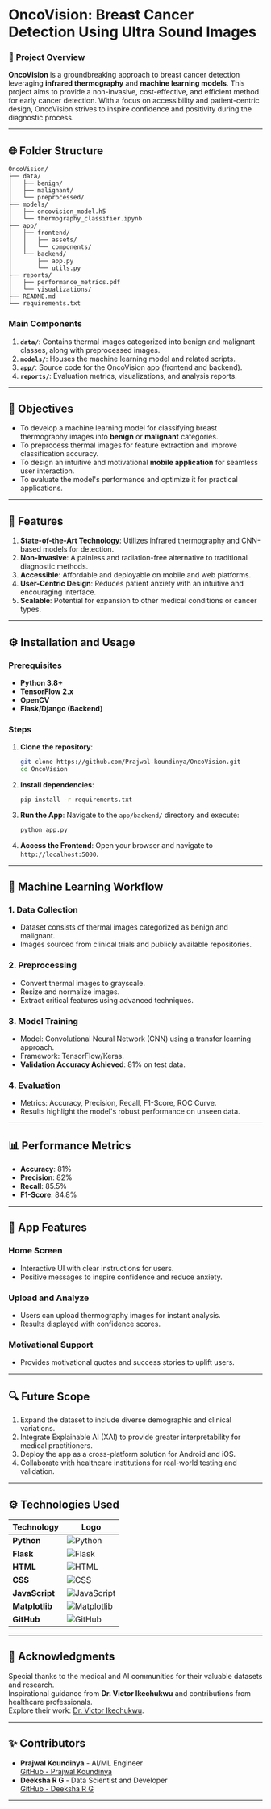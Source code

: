 # **OncoVision: Breast Cancer Detection Using Ultra Sound Images**

### 🌟 **Project Overview**

**OncoVision** is a groundbreaking approach to breast cancer detection leveraging **infrared thermography** and **machine learning models**. This project aims to provide a non-invasive, cost-effective, and efficient method for early cancer detection. With a focus on accessibility and patient-centric design, OncoVision strives to inspire confidence and positivity during the diagnostic process.

---

## 🌐 **Folder Structure**

```
OncoVision/
├── data/
│   ├── benign/
│   ├── malignant/
│   └── preprocessed/
├── models/
│   ├── oncovision_model.h5
│   └── thermography_classifier.ipynb
├── app/
│   ├── frontend/
│   │   ├── assets/
│   │   └── components/
│   └── backend/
│       ├── app.py
│       └── utils.py
├── reports/
│   ├── performance_metrics.pdf
│   └── visualizations/
├── README.md
└── requirements.txt
```

### **Main Components**
1. **`data/`**: Contains thermal images categorized into benign and malignant classes, along with preprocessed images.
2. **`models/`**: Houses the machine learning model and related scripts.
3. **`app/`**: Source code for the OncoVision app (frontend and backend).
4. **`reports/`**: Evaluation metrics, visualizations, and analysis reports.

---

## 🎯 **Objectives**

- To develop a machine learning model for classifying breast thermography images into **benign** or **malignant** categories.
- To preprocess thermal images for feature extraction and improve classification accuracy.
- To design an intuitive and motivational **mobile application** for seamless user interaction.
- To evaluate the model's performance and optimize it for practical applications.

---

## 🚀 **Features**

1. **State-of-the-Art Technology**: Utilizes infrared thermography and CNN-based models for detection.
2. **Non-Invasive**: A painless and radiation-free alternative to traditional diagnostic methods.
3. **Accessible**: Affordable and deployable on mobile and web platforms.
4. **User-Centric Design**: Reduces patient anxiety with an intuitive and encouraging interface.
5. **Scalable**: Potential for expansion to other medical conditions or cancer types.

---

## ⚙️ **Installation and Usage**

### Prerequisites

- **Python 3.8+**
- **TensorFlow 2.x**
- **OpenCV**
- **Flask/Django (Backend)**

### Steps

1. **Clone the repository**:
   ```bash
   git clone https://github.com/Prajwal-koundinya/OncoVision.git
   cd OncoVision
   ```

2. **Install dependencies**:
   ```bash
   pip install -r requirements.txt
   ```

3. **Run the App**:
   Navigate to the `app/backend/` directory and execute:
   ```bash
   python app.py
   ```

4. **Access the Frontend**:
   Open your browser and navigate to `http://localhost:5000`.

---

## 🧠 **Machine Learning Workflow**

### 1. **Data Collection**
   - Dataset consists of thermal images categorized as benign and malignant.
   - Images sourced from clinical trials and publicly available repositories.

### 2. **Preprocessing**
   - Convert thermal images to grayscale.
   - Resize and normalize images.
   - Extract critical features using advanced techniques.

### 3. **Model Training**
   - Model: Convolutional Neural Network (CNN) using a transfer learning approach.
   - Framework: TensorFlow/Keras.
   - **Validation Accuracy Achieved**: 81% on test data.

### 4. **Evaluation**
   - Metrics: Accuracy, Precision, Recall, F1-Score, ROC Curve.
   - Results highlight the model's robust performance on unseen data.

---

## 📊 **Performance Metrics**

- **Accuracy**: 81%
- **Precision**: 82%
- **Recall**: 85.5%
- **F1-Score**: 84.8%

---

## 📱 **App Features**

### **Home Screen**
- Interactive UI with clear instructions for users.
- Positive messages to inspire confidence and reduce anxiety.

### **Upload and Analyze**
- Users can upload thermography images for instant analysis.
- Results displayed with confidence scores.

### **Motivational Support**
- Provides motivational quotes and success stories to uplift users.

---

## 🔍 **Future Scope**

1. Expand the dataset to include diverse demographic and clinical variations.
2. Integrate Explainable AI (XAI) to provide greater interpretability for medical practitioners.
3. Deploy the app as a cross-platform solution for Android and iOS.
4. Collaborate with healthcare institutions for real-world testing and validation.

---

## ⚙️ **Technologies Used**

| **Technology**       | **Logo**                                                                                  |
|-----------------------|-------------------------------------------------------------------------------------------|
| **Python**           | ![Python](https://img.shields.io/badge/Python-3776AB?style=for-the-badge&logo=python&logoColor=white) |
| **Flask**            | ![Flask](https://img.shields.io/badge/Flask-000000?style=for-the-badge&logo=flask&logoColor=white) |
| **HTML**             | ![HTML](https://img.shields.io/badge/HTML5-E34F26?style=for-the-badge&logo=html5&logoColor=white) |
| **CSS**              | ![CSS](https://img.shields.io/badge/CSS3-1572B6?style=for-the-badge&logo=css3&logoColor=white) |
| **JavaScript**       | ![JavaScript](https://img.shields.io/badge/JavaScript-F7DF1E?style=for-the-badge&logo=javascript&logoColor=black) |
| **Matplotlib**       | ![Matplotlib](https://img.shields.io/badge/Matplotlib-11557C?style=for-the-badge&logo=python&logoColor=white) |
| **GitHub**           | ![GitHub](https://img.shields.io/badge/GitHub-181717?style=for-the-badge&logo=github&logoColor=white) |

---

## 🤝 **Acknowledgments**

Special thanks to the medical and AI communities for their valuable datasets and research.  
Inspirational guidance from **Dr. Victor Ikechukwu** and contributions from healthcare professionals.  
Explore their work: [Dr. Victor Ikechukwu](https://github.com/Victor-Ikechukwu).

---

## ✨ **Contributors**

- **Prajwal Koundinya** - AI/ML Engineer  
  [GitHub - Prajwal Koundinya](https://github.com/Prajwal-koundinya)  
- **Deeksha R G** - Data Scientist and Developer  
  [GitHub - Deeksha R G](https://github.com/deeksha-rg)

---

